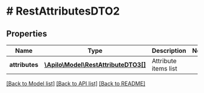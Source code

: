 # # RestAttributesDTO2

## Properties

Name | Type | Description | Notes
------------ | ------------- | ------------- | -------------
**attributes** | [**\Apilo\Model\RestAttributeDTO3[]**](RestAttributeDTO3.md) | Attribute items list |

[[Back to Model list]](../../README.md#models) [[Back to API list]](../../README.md#endpoints) [[Back to README]](../../README.md)
